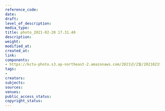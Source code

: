 ```yaml
---
reference_code: 
date: 
draft: 
level_of_description: 
media_type: 
title: photo_2021-02-20 17.31.40
description: 
weight: 
modified_at: 
created_at: 
link: 
components:
- https://kctu-photo.s3.ap-northeast-2.amazonaws.com/2021년/2월/20210219_백기완+선생+발인.영결식.하관/백승호/photo_2021-02-20+17.31.40.jpeg
tags:
- 
creators: 
subjects: 
sources: 
venues: 
public_access_status: 
copyright_status: 
---
```

